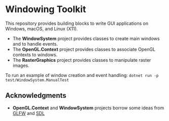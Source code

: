 # Windowing Toolkit

This repository provides building blocks to write GUI applications on Windows, macOS, and Linux (X11).
* The **WindowSystem** project provides classes to create main windows and to handle events.
* The **OpenGL.Context** project provides classes to associate OpenGL contexts to windows.
* The **RasterGraphics** project provides classes to manipulate raster images.

To run an example of window creation and event handling:
`dotnet run -p test/WindowSystem.ManualTest`

## Acknowledgments

* **OpenGL.Context** and **WindowSystem** projects borrow some ideas from [GLFW](https://github.com/glfw/glfw) and [SDL](https://www.libsdl.org/)
